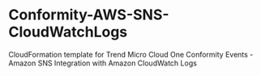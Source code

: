 # Conformity-AWS-SNS-CloudWatchLogs
CloudFormation template for Trend Micro Cloud One Conformity Events - Amazon SNS Integration with Amazon CloudWatch Logs
